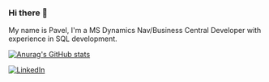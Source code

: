 ### Hi there 👋

My name is Pavel, I'm a MS Dynamics Nav/Business Central Developer with experience in SQL development.


[![Anurag's GitHub stats](https://github-readme-stats.vercel.app/api?username=proninp&count_private=true&show_icons=true&theme=dark)](https://github.com/proninp)

[![LinkedIn](https://img.shields.io/badge/LinkedIn-0077B5?style=for-the-badge&logo=linkedin&logoColor=white)](https://www.linkedin.com/in/proninp/)
